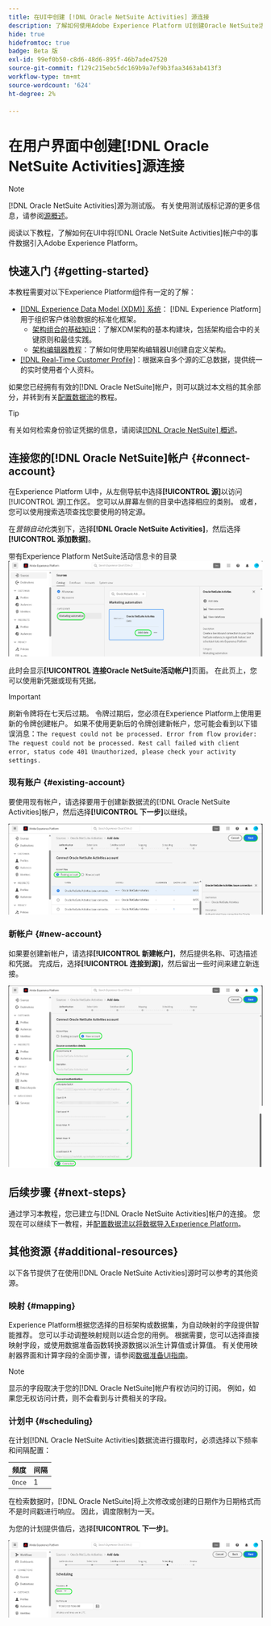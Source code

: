 ```yaml
---
title: 在UI中创建 [!DNL Oracle NetSuite Activities] 源连接
description: 了解如何使用Adobe Experience Platform UI创建Oracle NetSuite活动源连接。
hide: true
hidefromtoc: true
badge: Beta 版
exl-id: 99ef0b50-c8d6-48d6-895f-46b7ade47520
source-git-commit: f129c215ebc5dc169b9a7ef9b3faa3463ab413f3
workflow-type: tm+mt
source-wordcount: '624'
ht-degree: 2%

---
```


# 在用户界面中创建[!DNL Oracle NetSuite Activities]源连接

>[!NOTE]
>
>[!DNL Oracle NetSuite Activities]源为测试版。 有关使用测试版标记源的更多信息，请参阅[源概述](../../../../home.md#terms-and-conditions)。

阅读以下教程，了解如何在UI中将[!DNL Oracle NetSuite Activities]帐户中的事件数据引入Adobe Experience Platform。

## 快速入门 {#getting-started}

本教程需要对以下Experience Platform组件有一定的了解：

* [[!DNL Experience Data Model (XDM)] 系统](../../../../../xdm/home.md)： [!DNL Experience Platform]用于组织客户体验数据的标准化框架。
   * [架构组合的基础知识](../../../../../xdm/schema/composition.md)：了解XDM架构的基本构建块，包括架构组合中的关键原则和最佳实践。
   * [架构编辑器教程](../../../../../xdm/tutorials/create-schema-ui.md)：了解如何使用架构编辑器UI创建自定义架构。
* [[!DNL Real-Time Customer Profile]](../../../../../profile/home.md)：根据来自多个源的汇总数据，提供统一的实时使用者个人资料。

如果您已经拥有有效的[!DNL Oracle NetSuite]帐户，则可以跳过本文档的其余部分，并转到有关[配置数据流](../../dataflow/marketing-automation.md)的教程。

>[!TIP]
>
>有关如何检索身份验证凭据的信息，请阅读[[!DNL Oracle NetSuite] 概述](../../../../connectors/marketing-automation/oracle-netsuite.md)。

## 连接您的[!DNL Oracle NetSuite]帐户 {#connect-account}

在Experience Platform UI中，从左侧导航中选择&#x200B;**[!UICONTROL 源]**&#x200B;以访问[!UICONTROL 源]工作区。 您可以从屏幕左侧的目录中选择相应的类别。 或者，您可以使用搜索选项查找您要使用的特定源。

在&#x200B;*营销自动化*&#x200B;类别下，选择&#x200B;**[!DNL Oracle NetSuite Activities]**，然后选择&#x200B;**[!UICONTROL 添加数据]**。

带有Experience Platform NetSuite活动信息卡的目录![Oracle UI屏幕截图](../../../../images/tutorials/create/marketing-automation/oracle-netsuite-activities/catalog-card.png)

此时会显示&#x200B;**[!UICONTROL 连接Oracle NetSuite活动帐户]**&#x200B;页面。 在此页上，您可以使用新凭据或现有凭据。

>[!IMPORTANT]
>
>刷新令牌将在七天后过期。 令牌过期后，您必须在Experience Platform上使用更新的令牌创建帐户。 如果不使用更新后的令牌创建新帐户，您可能会看到以下错误消息：`The request could not be processed. Error from flow provider: The request could not be processed. Rest call failed with client error, status code 401 Unauthorized, please check your activity settings.`

### 现有账户 {#existing-account}

要使用现有帐户，请选择要用于创建新数据流的[!DNL Oracle NetSuite Activities]帐户，然后选择&#x200B;**[!UICONTROL 下一步]**&#x200B;以继续。

![用于将Oracle NetSuite活动帐户与现有帐户连接的Experience Platform UI屏幕截图](../../../../images/tutorials/create/marketing-automation/oracle-netsuite-activities/existing.png)

### 新帐户 {#new-account}

如果要创建新帐户，请选择&#x200B;**[!UICONTROL 新建帐户]**，然后提供名称、可选描述和凭据。 完成后，选择&#x200B;**[!UICONTROL 连接到源]**，然后留出一些时间来建立新连接。

![用于将Oracle NetSuite活动帐户与新帐户连接的Experience Platform UI屏幕截图](../../../../images/tutorials/create/marketing-automation/oracle-netsuite-activities/new.png)

## 后续步骤 {#next-steps}

通过学习本教程，您已建立与[!DNL Oracle NetSuite Activities]帐户的连接。 您现在可以继续下一教程，并[配置数据流以将数据导入Experience Platform](../../dataflow/marketing-automation.md)。

## 其他资源 {#additional-resources}

以下各节提供了在使用[!DNL Oracle NetSuite Activities]源时可以参考的其他资源。

### 映射 {#mapping}

Experience Platform根据您选择的目标架构或数据集，为自动映射的字段提供智能推荐。 您可以手动调整映射规则以适合您的用例。 根据需要，您可以选择直接映射字段，或使用数据准备函数转换源数据以派生计算值或计算值。 有关使用映射器界面和计算字段的全面步骤，请参阅[数据准备UI指南](../../../../../data-prep/ui/mapping.md)。

>[!NOTE]
>
>显示的字段取决于您的[!DNL Oracle NetSuite]帐户有权访问的订阅。 例如，如果您无权访问计费，则不会看到与计费相关的字段。

### 计划中 {#scheduling}

在计划[!DNL Oracle NetSuite Activities]数据流进行摄取时，必须选择以下频率和间隔配置：

| 频度 | 间隔 |
| --- | --- |
| `Once` | 1 |

在检索数据时，[!DNL Oracle NetSuite]将上次修改或创建的日期作为日期格式而不是时间戳进行响应。 因此，调度限制为一天。

为您的计划提供值后，选择&#x200B;**[!UICONTROL 下一步]**。

![源工作流的计划步骤。](../../../../images/tutorials/create/marketing-automation/oracle-netsuite-activities/scheduling.png)
